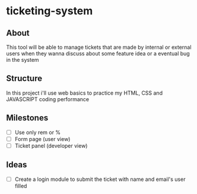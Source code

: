 # ticketing-system
## About
This tool will be able to manage tickets that are made by internal or external users when they wanna discuss about some feature idea or a eventual bug in the system
## Structure
In this project i'll use web basics to practice my HTML, CSS and JAVASCRIPT coding performance
## Milestones
- [ ] Use only rem or %
- [ ] Form page (user view)
- [ ] Ticket panel (developer view)
## Ideas
- [ ] Create a login module to submit the ticket with name and email's user filled






